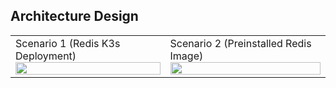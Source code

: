 ## Architecture Design
<table>
  <tr>
    <td>
    Scenario 1 (Redis K3s Deployment)  
    <img src="https://github.com/user-attachments/assets/7f5a8582-69ce-46c9-9b6e-aa460f92b13a" width="100%"/>
    </td>
    <td>
    Scenario 2 (Preinstalled Redis Image)  
    <img src="https://github.com/user-attachments/assets/d63d7a7c-496a-4f98-be75-5e93d119daad" width="100%"/>
    </td>
  </tr>
</table>
